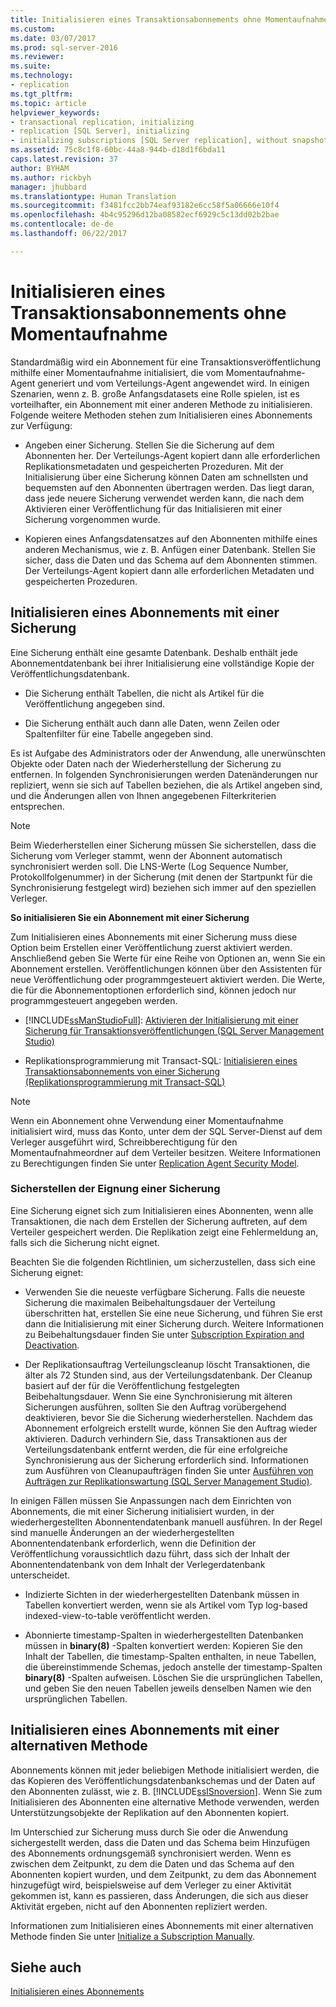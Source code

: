 ```yaml
---
title: Initialisieren eines Transaktionsabonnements ohne Momentaufnahme | Microsoft-Dokumentation
ms.custom: 
ms.date: 03/07/2017
ms.prod: sql-server-2016
ms.reviewer: 
ms.suite: 
ms.technology:
- replication
ms.tgt_pltfrm: 
ms.topic: article
helpviewer_keywords:
- transactional replication, initializing
- replication [SQL Server], initializing
- initializing subscriptions [SQL Server replication], without snapshots
ms.assetid: 75c8c1f8-60bc-44a8-944b-d18d1f6bda11
caps.latest.revision: 37
author: BYHAM
ms.author: rickbyh
manager: jhubbard
ms.translationtype: Human Translation
ms.sourcegitcommit: f3481fcc2bb74eaf93182e6cc58f5a06666e10f4
ms.openlocfilehash: 4b4c95296d12ba08582ecf6929c5c13dd02b2bae
ms.contentlocale: de-de
ms.lasthandoff: 06/22/2017

---
```

# <a name="initialize-a-transactional-subscription-without-a-snapshot"></a>Initialisieren eines Transaktionsabonnements ohne Momentaufnahme
  Standardmäßig wird ein Abonnement für eine Transaktionsveröffentlichung mithilfe einer Momentaufnahme initialisiert, die vom Momentaufnahme-Agent generiert und vom Verteilungs-Agent angewendet wird. In einigen Szenarien, wenn z. B. große Anfangsdatasets eine Rolle spielen, ist es vorteilhafter, ein Abonnement mit einer anderen Methode zu initialisieren. Folgende weitere Methoden stehen zum Initialisieren eines Abonnements zur Verfügung:  
  
-   Angeben einer Sicherung. Stellen Sie die Sicherung auf dem Abonnenten her. Der Verteilungs-Agent kopiert dann alle erforderlichen Replikationsmetadaten und gespeicherten Prozeduren. Mit der Initialisierung über eine Sicherung können Daten am schnellsten und bequemsten auf den Abonnenten übertragen werden. Das liegt daran, dass jede neuere Sicherung verwendet werden kann, die nach dem Aktivieren einer Veröffentlichung für das Initialisieren mit einer Sicherung vorgenommen wurde.  
  
-   Kopieren eines Anfangsdatensatzes auf den Abonnenten mithilfe eines anderen Mechanismus, wie z. B. Anfügen einer Datenbank. Stellen Sie sicher, dass die Daten und das Schema auf dem Abonnenten stimmen. Der Verteilungs-Agent kopiert dann alle erforderlichen Metadaten und gespeicherten Prozeduren.  
  
## <a name="initializing-a-subscription-with-a-backup"></a>Initialisieren eines Abonnements mit einer Sicherung  
 Eine Sicherung enthält eine gesamte Datenbank. Deshalb enthält jede Abonnementdatenbank bei ihrer Initialisierung eine vollständige Kopie der Veröffentlichungsdatenbank.  
  
-   Die Sicherung enthält Tabellen, die nicht als Artikel für die Veröffentlichung angegeben sind.  
  
-   Die Sicherung enthält auch dann alle Daten, wenn Zeilen oder Spaltenfilter für eine Tabelle angegeben sind.  
  
 Es ist Aufgabe des Administrators oder der Anwendung, alle unerwünschten Objekte oder Daten nach der Wiederherstellung der Sicherung zu entfernen. In folgenden Synchronisierungen werden Datenänderungen nur repliziert, wenn sie sich auf Tabellen beziehen, die als Artikel angeben sind, und die Änderungen allen von Ihnen angegebenen Filterkriterien entsprechen.  
  
> [!NOTE]  
>  Beim Wiederherstellen einer Sicherung müssen Sie sicherstellen, dass die Sicherung vom Verleger stammt, wenn der Abonnent automatisch synchronisiert werden soll. Die LNS-Werte (Log Sequence Number, Protokollfolgenummer) in der Sicherung (mit denen der Startpunkt für die Synchronisierung festgelegt wird) beziehen sich immer auf den speziellen Verleger.  
  
 **So initialisieren Sie ein Abonnement mit einer Sicherung**  
  
 Zum Initialisieren eines Abonnements mit einer Sicherung muss diese Option beim Erstellen einer Veröffentlichung zuerst aktiviert werden. Anschließend geben Sie Werte für eine Reihe von Optionen an, wenn Sie ein Abonnement erstellen. Veröffentlichungen können über den Assistenten für neue Veröffentlichung oder programmgesteuert aktiviert werden. Die Werte, die für die Abonnementoptionen erforderlich sind, können jedoch nur programmgesteuert angegeben werden.  
  
-   [!INCLUDE[ssManStudioFull](../../includes/ssmanstudiofull-md.md)]: [Aktivieren der Initialisierung mit einer Sicherung für Transaktionsveröffentlichungen &#40;SQL Server Management Studio&#41;](../../relational-databases/replication/enable-initialization-with-backup-for-transactional-publications.md)  
  
-   Replikationsprogrammierung mit Transact-SQL: [Initialisieren eines Transaktionsabonnements von einer Sicherung &#40;Replikationsprogrammierung mit Transact-SQL&#41;](../../relational-databases/replication/initialize-a-transactional-subscription-from-a-backup.md)  
  
> [!NOTE]  
>  Wenn ein Abonnement ohne Verwendung einer Momentaufnahme initialisiert wird, muss das Konto, unter dem der SQL Server-Dienst auf dem Verleger ausgeführt wird, Schreibberechtigung für den Momentaufnahmeordner auf dem Verteiler besitzen. Weitere Informationen zu Berechtigungen finden Sie unter [Replication Agent Security Model](../../relational-databases/replication/security/replication-agent-security-model.md).  
  
### <a name="ensuring-the-suitability-of-a-backup"></a>Sicherstellen der Eignung einer Sicherung  
 Eine Sicherung eignet sich zum Initialisieren eines Abonnenten, wenn alle Transaktionen, die nach dem Erstellen der Sicherung auftreten, auf dem Verteiler gespeichert werden. Die Replikation zeigt eine Fehlermeldung an, falls sich die Sicherung nicht eignet.  
  
 Beachten Sie die folgenden Richtlinien, um sicherzustellen, dass sich eine Sicherung eignet:  
  
-   Verwenden Sie die neueste verfügbare Sicherung. Falls die neueste Sicherung die maximalen Beibehaltungsdauer der Verteilung überschritten hat, erstellen Sie eine neue Sicherung, und führen Sie erst dann die Initialisierung mit einer Sicherung durch. Weitere Informationen zu Beibehaltungsdauer finden Sie unter [Subscription Expiration and Deactivation](../../relational-databases/replication/subscription-expiration-and-deactivation.md).  
  
-   Der Replikationsauftrag Verteilungscleanup löscht Transaktionen, die älter als 72 Stunden sind, aus der Verteilungsdatenbank. Der Cleanup basiert auf der für die Veröffentlichung festgelegten Beibehaltungsdauer. Wenn Sie eine Synchronisierung mit älteren Sicherungen ausführen, sollten Sie den Auftrag vorübergehend deaktivieren, bevor Sie die Sicherung wiederherstellen. Nachdem das Abonnement erfolgreich erstellt wurde, können Sie den Auftrag wieder aktivieren. Dadurch verhindern Sie, dass Transaktionen aus der Verteilungsdatenbank entfernt werden, die für eine erfolgreiche Synchronisierung aus der Sicherung erforderlich sind. Informationen zum Ausführen von Cleanupaufträgen finden Sie unter [Ausführen von Aufträgen zur Replikationswartung &#40;SQL Server Management Studio&#41;](../../relational-databases/replication/administration/run-replication-maintenance-jobs-sql-server-management-studio.md).  
  
 In einigen Fällen müssen Sie Anpassungen nach dem Einrichten von Abonnements, die mit einer Sicherung initialisiert wurden, in der wiederhergestellten Abonnentendatenbank manuell ausführen. In der Regel sind manuelle Änderungen an der wiederhergestellten Abonnentendatenbank erforderlich, wenn die Definition der Veröffentlichung voraussichtlich dazu führt, dass sich der Inhalt der Abonnentendatenbank von dem Inhalt der Verlegerdatenbank unterscheidet.  
  
-   Indizierte Sichten in der wiederhergestellten Datenbank müssen in Tabellen konvertiert werden, wenn sie als Artikel vom Typ log-based indexed-view-to-table veröffentlicht werden.  
  
-   Abonnierte timestamp-Spalten in wiederhergestellten Datenbanken müssen in **binary(8)** -Spalten konvertiert werden: Kopieren Sie den Inhalt der Tabellen, die timestamp-Spalten enthalten, in neue Tabellen, die übereinstimmende Schemas, jedoch anstelle der timestamp-Spalten **binary(8)** -Spalten aufweisen. Löschen Sie die ursprünglichen Tabellen, und geben Sie den neuen Tabellen jeweils denselben Namen wie den ursprünglichen Tabellen.  
  
## <a name="initializing-a-subscription-with-an-alternative-method"></a>Initialisieren eines Abonnements mit einer alternativen Methode  
 Abonnements können mit jeder beliebigen Methode initialisiert werden, die das Kopieren des Veröffentlichungsdatenbankschemas und der Daten auf den Abonnenten zulässt, wie z. B. [!INCLUDE[ssISnoversion](../../includes/ssisnoversion-md.md)]. Wenn Sie zum Initialisieren des Abonnenten eine alternative Methode verwenden, werden Unterstützungsobjekte der Replikation auf den Abonnenten kopiert.  
  
 Im Unterschied zur Sicherung muss durch Sie oder die Anwendung sichergestellt werden, dass die Daten und das Schema beim Hinzufügen des Abonnements ordnungsgemäß synchronisiert werden. Wenn es zwischen dem Zeitpunkt, zu dem die Daten und das Schema auf den Abonnenten kopiert wurden, und dem Zeitpunkt, zu dem das Abonnement hinzugefügt wird, beispielsweise auf dem Verleger zu einer Aktivität gekommen ist, kann es passieren, dass Änderungen, die sich aus dieser Aktivität ergeben, nicht auf den Abonnenten repliziert werden.  
  
 Informationen zum Initialisieren eines Abonnements mit einer alternativen Methode finden Sie unter [Initialize a Subscription Manually](../../relational-databases/replication/initialize-a-subscription-manually.md).  
  
## <a name="see-also"></a>Siehe auch  
 [Initialisieren eines Abonnements](../../relational-databases/replication/initialize-a-subscription.md)  
  
  
